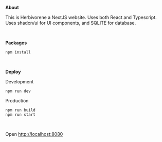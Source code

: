 **About**

This is Herbivorene a NextJS website. Uses both React and Typescript. Uses shadcn/ui for UI components, and SQLITE for database. 

<br>

**Packages**
```
npm install
```

<br>

**Deploy** 

Development
``` 
npm run dev
``` 

Production
```
npm run build 
npm run start
```

<br>

Open [http://localhost:8080](http://localhost:8080)

<br>

